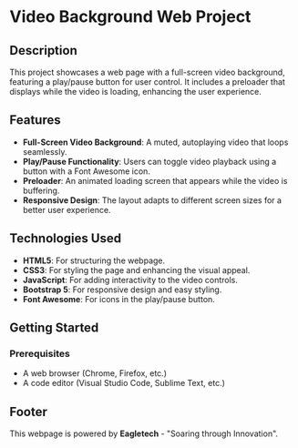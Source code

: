 # Video Background Web Project

## Description

This project showcases a web page with a full-screen video background, featuring a play/pause button for user control. It includes a preloader that displays while the video is loading, enhancing the user experience.

## Features

- **Full-Screen Video Background**: A muted, autoplaying video that loops seamlessly.
- **Play/Pause Functionality**: Users can toggle video playback using a button with a Font Awesome icon.
- **Preloader**: An animated loading screen that appears while the video is buffering.
- **Responsive Design**: The layout adapts to different screen sizes for a better user experience.

## Technologies Used

- **HTML5**: For structuring the webpage.
- **CSS3**: For styling the page and enhancing the visual appeal.
- **JavaScript**: For adding interactivity to the video controls.
- **Bootstrap 5**: For responsive design and easy styling.
- **Font Awesome**: For icons in the play/pause button.

## Getting Started

### Prerequisites

- A web browser (Chrome, Firefox, etc.)
- A code editor (Visual Studio Code, Sublime Text, etc.)

## Footer

This webpage is powered by **Eagletech** - "Soaring through Innovation".